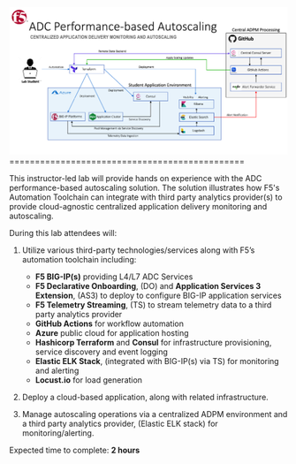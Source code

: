 <img src="docs/module1/images/lab_layout.png" alt="Flowers">
==============================================

This instructor-led lab will provide hands on experience with the ADC performance-based autoscaling solution.  The solution illustrates how F5's Automation Toolchain can integrate with third party analytics provider(s) to provide cloud-agnostic centralized application delivery monitoring and autoscaling.



During this lab attendees will:

1. Utilize various third-party technologies/services along with F5’s automation toolchain including:

   - **F5 BIG-IP(s)** providing L4/L7 ADC Services
   - **F5 Declarative Onboarding**, (DO) and **Application Services 3 Extension**, (AS3) to deploy to configure BIG-IP application services
   - **F5 Telemetry Streaming**, (TS) to stream telemetry data to a third party analytics provider
   - **GitHub Actions** for workflow automation 
   - **Azure** public cloud for application hosting
   - **Hashicorp Terraform** and **Consul** for infrastructure provisioning, service discovery and event logging
   - **Elastic ELK Stack**, (integrated with BIG-IP(s) via TS) for monitoring and alerting
   - **Locust.io** for load generation

2. Deploy a cloud-based application, along with related infrastructure. 

3. Manage autoscaling operations via a centralized ADPM environment and a third party analytics provider, (Elastic ELK stack) for monitoring/alerting.

Expected time to complete: **2 hours**


